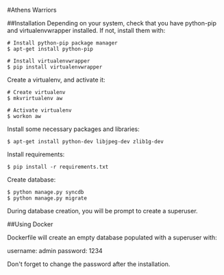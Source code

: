 #Athens Warriors 

##Installation
Depending on your system, check that you have python-pip and virtualenvwrapper
installed.
If not, install them with:

```
# Install python-pip package manager
$ apt-get install python-pip

# Install virtualenvwrapper
$ pip install virtualenvwrapper
```

Create a virtualenv, and activate it:
```
# Create virtualenv
$ mkvrirtualenv aw

# Activate virtualenv
$ workon aw
```
Install some necessary packages and libraries:
```
$ apt-get install python-dev libjpeg-dev zlib1g-dev
```

Install requirements:
```
$ pip install -r requirements.txt
```

Create database:

```
$ python manage.py syncdb
$ python manage.py migrate
```

During database creation, you will be prompt to create a superuser.


##Using Docker

Dockerfile will create an empty database populated with a superuser with:

username: admin
password: 1234

Don't forget to change the password after the installation.


